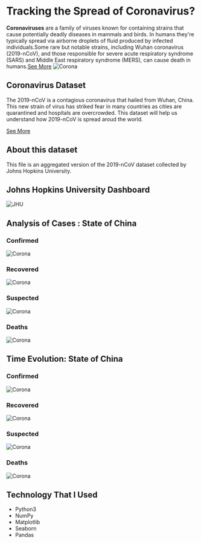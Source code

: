 # Tracking the Spread of Coronavirus?
**Coronaviruses** are a family of viruses known for containing strains that cause potentially deadly diseases in mammals and birds. In humans they're typically spread via airborne droplets of fluid produced by infected individuals.Some rare but notable strains, including Wuhan coronavirus (2019-nCoV), and those responsible for severe acute respiratory syndrome (SARS) and Middle East respiratory syndrome (MERS), can cause death in humans.[See More](https://www.sciencealert.com/coronavirus)
![Corona](./figs/corona)
## Coronavirus Dataset
The 2019-nCoV is a contagious coronavirus that hailed from Wuhan, China. This new strain of virus has striked fear in many countries as cities are quarantined and hospitals are overcrowded. This dataset will help us understand how 2019-nCoV is spread aroud the world.

[See More](https://www.kaggle.com/brendaso/2019-coronavirus-dataset-01212020-01262020#2019_nC0v_20200121_20200126%20-%20SUMMARY.csv)

## About this dataset
This file is an aggregated version of the 2019-nCoV dataset collected by Johns Hopkins University.

## Johns Hopkins University Dashboard
![JHU](./figs/jhu.png)

## Analysis of Cases : State of China 
### Confirmed 
![Corona](figs/confirmed.png)
### Recovered
![Corona](figs/recovered.png)
### Suspected
![Corona](figs/suspected.png)
### Deaths
![Corona](figs/deaths.png)

## Time Evolution: State of China 
### Confirmed
![Corona](figs/te_confirmed.png)
### Recovered
![Corona](figs/te_recovered.png)
### Suspected 
![Corona](figs/te_suspected.png)
### Deaths 
![Corona](figs/te_deaths.png)


## Technology That I Used
- Python3 
- NumPy
- Matplotlib
- Seaborn 
- Pandas